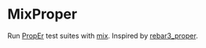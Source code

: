 # MixProper

Run [PropEr](http://proper.softlab.ntua.gr) test suites with 
[mix](https://hexdocs.pm/mix/Mix.html). Inspired by
[rebar3_proper](https://github.com/ferd/rebar3_proper).
